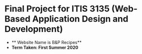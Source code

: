 # Final Project for ITIS 3135 (Web-Based Application Design and Development)
- ** Website Name is B&P Recipes**
- **Term Taken: First Summer 2020**

